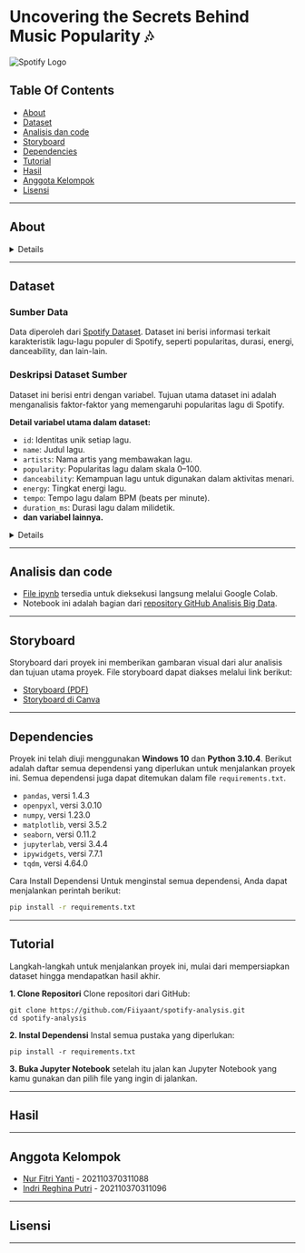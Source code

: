 # Uncovering the Secrets Behind Music Popularity 🎶

![Spotify Logo](https://upload.wikimedia.org/wikipedia/commons/thumb/2/26/Spotify_logo_with_text.svg/1024px-Spotify_logo_with_text.svg.png)


## Table Of Contents
- [About](#About)
- [Dataset](#dataset)
- [Analisis dan code](#analisis-dan-code)
- [Storyboard](#storyboard)
- [Dependencies](#dependencies)
- [Tutorial](#Tutorial)
- [Hasil](#hasiL)
- [Anggota Kelompok](#anggota-kelompok)
- [Lisensi](#lisensi)

---


## About
<details>
  
### **1.1 Musik: Lebih dari Sekadar Hiburan**

Musik lebih dari sekadar hiburan; ia memiliki dampak besar pada **suasana hati**, **produktivitas**, dan bahkan **membentuk tren sosial** yang memengaruhi kehidupan sehari-hari. 

Di tengah persaingan ketat di industri musik, **memahami apa yang membuat sebuah lagu bisa viral atau populer** adalah kunci sukses. Dengan perkembangan teknologi, terutama lewat platform seperti **Spotify**, tren musik bergerak sangat cepat, dan preferensi audiens pun berubah seiring waktu.

Oleh karena itu, penting untuk menganalisis:
- **Faktor-faktor yang memengaruhi popularitas lagu**,
- **Karakteristik musik yang cocok untuk aktivitas tertentu**, serta
- **Tren yang muncul berdasarkan waktu rilis**.

Pemahaman ini bisa membantu **artis**, **produser**, dan **label musik** menciptakan karya yang lebih relevan, menarik, dan berpotensi sukses. 
Mari bersama-sama mengeksplorasi apa yang sebenarnya membuat musik bisa menghubungkan banyak orang!


### **1.2 Penjelasan Singkat Tentang Rencana dalam Mengatasi Pernyataan Masalah**

Kami menggunakan dataset yang berisi **32,833 lagu** dengan **23 fitur utama** seperti popularitas, genre, danceability, tempo, energi, valence, durasi, dan tahun rilis. Data ini mencakup informasi terperinci yang relevan untuk menganalisis tren musik, memahami karakteristik yang memengaruhi popularitas lagu, dan memberikan insight kepada artis serta produser musik.  

Pendekatan kami terdiri dari:
1. **Analisis Tren Musik**: Mengidentifikasi faktor-faktor yang memengaruhi popularitas lagu dan potensinya untuk menjadi viral berdasarkan genre dan fitur musik.
2. **Karakteristik Lagu untuk Aktivitas Tertentu**: Mengelompokkan lagu berdasarkan fitur seperti energi, tempo, dan valence untuk berbagai aktivitas seperti workout, relaksasi, atau bekerja.
3. **Tren Berdasarkan Waktu**: Menelusuri evolusi fitur musik seperti durasi, danceability, dan valence untuk menemukan perubahan pola preferensi audiens.
4. **Memberikan Insight Strategis**: Menyediakan panduan bagi artis dan industri musik untuk menciptakan karya yang relevan dengan audiens modern.

### **1.3 Pendekatan dan Teknik Analisis**

Kami menggunakan berbagai teknik analisis data untuk memahami dan menjawab permasalahan:
1. **Eksplorasi Data**: Melihat distribusi dan pola fitur musikal, seperti danceability dan popularitas.
2. **Korelasi Fitur**: Mengukur hubungan antara elemen musikal seperti energi, valence, dan danceability dengan tingkat popularitas.
3. **Clustering**: Mengelompokkan lagu menggunakan teknik seperti *K-Means* untuk menentukan kelompok lagu berdasarkan karakteristik tertentu, seperti workout atau relaksasi.
4. **Analisis Tren Historis**: Mengamati perubahan durasi, valence, dan danceability lagu berdasarkan tahun rilis untuk memahami evolusi tren musik.
5. **Visualisasi Data**: Menggunakan grafik untuk memetakan tren seperti dominasi genre setiap tahun, perubahan durasi lagu, dan evolusi energi serta valence.
6. **Rekomendasi Berbasis Data**: Menyusun daftar lagu dan insight untuk genre atau aktivitas tertentu berdasarkan hasil analisis.

Pendekatan ini bertujuan untuk memberikan solusi komprehensif yang relevan dengan dinamika industri musik modern.

### **1.4 Manfaat Analisis untuk Konsumen dan Industri Musik**

**Bagi Artis dan Produser**:
- Insight tentang genre dan fitur musik yang cenderung populer, seperti danceability tinggi atau valence positif, membantu menciptakan lagu dengan peluang besar untuk viralitas.
- Rekomendasi tentang durasi lagu, kombinasi fitur seperti energi dan tempo, serta genre dominan dapat menjadi panduan dalam proses kreatif.

**Bagi Industri Musik**:
- Tren berdasarkan waktu membantu industri memahami evolusi musik dan menyesuaikan strategi pemasaran.
- Insight tentang fitur musikal memungkinkan label untuk lebih tepat memasarkan lagu sesuai target audiens, baik untuk platform digital seperti Spotify maupun media sosial seperti TikTok.

**Bagi Audiens**:
- Playlist yang relevan dengan kebutuhan, seperti lagu workout dengan energi tinggi atau lagu relaksasi dengan suasana positif.
- Meningkatkan pengalaman mendengarkan yang lebih personal, membantu audiens menikmati musik yang sesuai dengan aktivitas dan preferensi mereka.

Analisis kami dilakukan diharapkan memberikan manfaat nyata untuk semua pemangku kepentingan dalam industri musik, mulai dari menciptakan musik yang relevan hingga memperkuat pengalaman mendengarkan audiens.
</details>


---

## Dataset

### Sumber Data
Data diperoleh dari [Spotify Dataset](https://www.kaggle.com/datasets/). Dataset ini berisi informasi terkait karakteristik lagu-lagu populer di Spotify, seperti popularitas, durasi, energi, danceability, dan lain-lain.

### Deskripsi Dataset Sumber
Dataset ini berisi **<jumlah data>** entri dengan **<jumlah variabel>** variabel. Tujuan utama dataset ini adalah menganalisis faktor-faktor yang memengaruhi popularitas lagu di Spotify.  

**Detail variabel utama dalam dataset:**
- `id`: Identitas unik setiap lagu.
- `name`: Judul lagu.
- `artists`: Nama artis yang membawakan lagu.
- `popularity`: Popularitas lagu dalam skala 0–100.
- `danceability`: Kemampuan lagu untuk digunakan dalam aktivitas menari.
- `energy`: Tingkat energi lagu.
- `tempo`: Tempo lagu dalam BPM (beats per minute).
- `duration_ms`: Durasi lagu dalam milidetik.
- **dan variabel lainnya.**  

<details>

**Karakteristik khusus data:**
- **Nilai Hilang:** Dataset mencatat nilai hilang sebagai `NaN`.  
- **Format Waktu:** Kolom waktu rilis menggunakan format `YYYY-MM-DD`.  

### Langkah-Langkah Pembersihan Data
#### **Langkah 1: Impor Data**
Data diimpor menggunakan pustaka `pandas` dengan format `.csv`. Berikut adalah langkah untuk mengimpor data:  
```python
import pandas as pd

# Membaca dataset 
df = pd.read_csv("spotify_dataset.csv")

# Menampilkan beberapa baris awal
df.head()
```

#### **Langkah 2: Pemeriksaan Nilai Hilang**
Kolom dengan nilai yang hilang diperiksa dan ditangani sesuai konteks:

```
# Menangani nilai hilang
df['popularity'].fillna(df['popularity'].mean(), inplace=True)  # Imputasi dengan rata-rata
df.dropna(subset=['artists', 'name'], inplace=True)  # Hapus baris dengan artis/nama hilang
```
#### **Langkah 3: Pemeriksaan dan Perbaikan Tipe Data**
Setelah data bersih, tipe data diperiksa dan diperbaiki jika ditemukan ketidaksesuaian.
```
# Mengecek tipe data
df.dtypes

# Mengubah tipe data 'duration_ms' menjadi tipe integer
df['duration_ms'] = df['duration_ms'].astype(int)
```
#### Ringkasan Dataset Setelah Pembersihan

**Sebelum Pembersihan:**
| Variabel              | Nilai Hilang |
|-----------------------|--------------|
| track_artist          | 5            |
| track_album_name      | 5            |
| track_name            | 5            |
| track_id              | 0            |
| key                   | 0            |
| tempo                 | 0            |
| valence               | 0            |
| liveness              | 0            |
| instrumentalness      | 0            |
| acousticsness         | 0            |
| speechiness           | 0            |
| mode                  | 0            |
| loudness              | 0            |
| danceability          | 0            |
| energy                | 0            |

**Sesudah Pembersihan:**
| Variabel              | Nilai Hilang |
|-----------------------|--------------|
| track_id              | 0            |
| energy                | 0            |
| tempo                 | 0            |
| valence               | 0            |
| liveness              | 0            |
| instrumentalness      | 0            |
| acousticsness         | 0            |
| speechiness           | 0            |
| mode                  | 0            |
| loudness              | 0            |
| key                   | 0            |
| danceability          | 0            |
| track_name            | 0            |
| playlist_subgenre     | 0            |
| playlist_genre        | 0            |
| playlist_id           | 0            |
| playlist_name         | 0            |
| track_album_release_date | 0         |


### Analisis Statistik Deskriptif


#### Tujuan
Analisis statistik deskriptif dilakukan untuk memberikan gambaran umum tentang data yang telah dibersihkan. Hal ini meliputi informasi seperti rata-rata, standar deviasi, nilai minimum, nilai maksimum, serta kuartil dari setiap variabel numerik dalam dataset.

#### Statistik Deskriptif Variabel Numerik
Berikut adalah hasil analisis statistik deskriptif untuk variabel numerik dalam dataset:

| Variabel            | Count    | Mean       | Std Dev    | Min       | 25%       | 50%       | 75%       | Max       |
|---------------------|----------|------------|------------|-----------|-----------|-----------|-----------|-----------|
| `track_popularity`  | 32833    | 42.48      | 24.98      | 0.00      | 24.00     | 45.00     | 62.00     | 100.00    |
| `danceability`      | 32833    | 0.65       | 0.14       | 0.00      | 0.56      | 0.67      | 0.76      | 0.98      |
| `energy`            | 32833    | 0.69       | 0.18       | 0.00      | 0.58      | 0.72      | 0.84      | 1.00      |
| `key`               | 32833    | 5.37       | 3.61       | 0.00      | 2.00      | 6.00      | 9.00      | 11.00     |
| `loudness`          | 32833    | -6.71      | 2.99       | -46.44    | -8.17     | -6.16     | -4.64     | 1.28      |
| `mode`              | 32833    | 0.56       | 0.49       | 0.00      | 0.00      | 1.00      | 1.00      | 1.00      |
| `speechiness`       | 32833    | 0.10       | 0.10       | 0.00      | 0.04      | 0.06      | 0.13      | 0.91      |
| `acousticness`      | 32833    | 0.17       | 0.21       | 0.00      | 0.01      | 0.08      | 0.25      | 0.99      |
| `instrumentalness`  | 32833    | 0.08       | 0.22       | 0.00      | 0.00      | 0.00      | 0.00      | 0.99      |
| `liveness`          | 32833    | 0.19       | 0.15       | 0.00      | 0.09      | 0.12      | 0.24      | 0.99      |
| `valence`           | 32833    | 0.51       | 0.23       | 0.00      | 0.33      | 0.51      | 0.69      | 0.99      |
| `tempo`             | 32833    | 120.88     | 26.90      | 0.00      | 99.96     | 121.98    | 133.92    | 239.44    |
| `duration_ms`       | 32833    | 225799.81  | 59834.00   | 4000.00   | 187819.00 | 216000.00 | 253585.00 | 517810.00 |

**Kesimpulan Awal**
1. **Populeritas Lagu (track_popularity)**: Nilai rata-rata adalah 42.48, menunjukkan sebagian besar lagu tidak sepenuhnya populer.
2. **Danceability dan Energy**: Sebagian besar lagu memiliki nilai danceability dan energy tinggi, yang menunjukkan karakteristik musik yang sering digunakan untuk aktivitas tarian atau hiburan.
3. **Tempo**: Tempo rata-rata adalah sekitar 120 BPM, konsisten dengan genre musik pop dan dance.
</details>
  
---
## Analisis dan code
- [File ipynb](https://colab.research.google.com/drive/1IT7PGdNXmqVbZYcVfQr2KW413MFy3L2V?usp=sharing) tersedia untuk dieksekusi langsung melalui Google Colab.
- Notebook ini adalah bagian dari [repository GitHub Analisis Big Data](https://github.com/fiiyaant/Analisis-Big-data/tree/main/Notebook).

---
## Storyboard
Storyboard dari proyek ini memberikan gambaran visual dari alur analisis dan tujuan utama proyek. File storyboard dapat diakses melalui link berikut:
- [Storyboard (PDF)](https://github.com/fiiyaant/Analisis-Big-data/blob/main/Storyboard/Storyboard.pdf)
- [Storyboard di Canva](https://www.canva.com/design/DAGYmD00Jps/ZUJwMcNluhOYKbGw4kTA7w/edit)

---
## Dependencies

Proyek ini telah diuji menggunakan **Windows 10** dan **Python 3.10.4**.
Berikut adalah daftar semua dependensi yang diperlukan untuk menjalankan proyek ini. Semua dependensi juga dapat ditemukan dalam file `requirements.txt`.

- `pandas`, versi 1.4.3  
- `openpyxl`, versi 3.0.10  
- `numpy`, versi 1.23.0  
- `matplotlib`, versi 3.5.2  
- `seaborn`, versi 0.11.2  
- `jupyterlab`, versi 3.4.4  
- `ipywidgets`, versi 7.7.1  
- `tqdm`, versi 4.64.0  

Cara Install Dependensi
Untuk menginstal semua dependensi, Anda dapat menjalankan perintah berikut:

```bash
pip install -r requirements.txt
```


---
## Tutorial

Langkah-langkah untuk menjalankan proyek ini, mulai dari mempersiapkan dataset hingga mendapatkan hasil akhir.

**1. Clone Repositori**
Clone repositori dari GitHub:
```
git clone https://github.com/Fiiyaant/spotify-analysis.git
cd spotify-analysis
```
**2. Instal Dependensi**
Instal semua pustaka yang diperlukan:
```
pip install -r requirements.txt
```
**3. Buka Jupyter Notebook**
setelah itu jalan kan Jupyter Notebook yang kamu gunakan dan pilih file yang ingin di jalankan.



---
## Hasil
---

## Anggota Kelompok

- [Nur Fitri Yanti](https://github.com/fiiyaant) - 202110370311088
- [Indri Reghina Putri](https://github.com/nanajem1) - 202110370311096

---

## Lisensi
---

